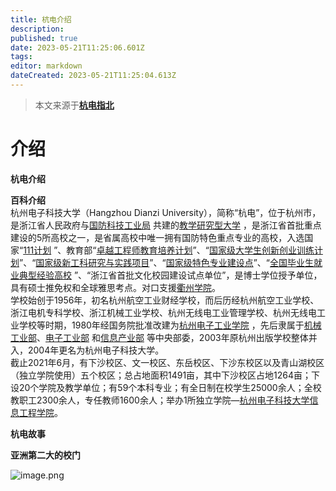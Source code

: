```yaml
---
title: 杭电介绍
description: 
published: true
date: 2023-05-21T11:25:06.601Z
tags: 
editor: markdown
dateCreated: 2023-05-21T11:25:04.613Z
---
```


> 本文来源于[**杭电指北**](https://www.yuque.com/hduer/guide)

# **介绍**

**杭电介绍**

**百科介绍**  
杭州电子科技大学（Hangzhou Dianzi
University），简称“杭电”，位于杭州市，是浙江省人民政府与[国防科技工业局](https://baike.baidu.com/item/%E5%9B%BD%E9%98%B2%E7%A7%91%E6%8A%80%E5%B7%A5%E4%B8%9A%E5%B1%80/3903472)
共建的[教学研究型大学](https://baike.baidu.com/item/%E6%95%99%E5%AD%A6%E7%A0%94%E7%A9%B6%E5%9E%8B%E5%A4%A7%E5%AD%A6/10341019)
，是浙江省首批重点建设的5所高校之一，是省属高校中唯一拥有国防特色重点专业的高校，入选国家“[111计划](https://baike.baidu.com/item/111%E8%AE%A1%E5%88%92)
”、教育部“[卓越工程师教育培养计划](https://baike.baidu.com/item/%E5%8D%93%E8%B6%8A%E5%B7%A5%E7%A8%8B%E5%B8%88%E6%95%99%E8%82%B2%E5%9F%B9%E5%85%BB%E8%AE%A1%E5%88%92/4942299)”、“[国家级大学生创新创业训练计划](https://baike.baidu.com/item/%E5%9B%BD%E5%AE%B6%E7%BA%A7%E5%A4%A7%E5%AD%A6%E7%94%9F%E5%88%9B%E6%96%B0%E5%88%9B%E4%B8%9A%E8%AE%AD%E7%BB%83%E8%AE%A1%E5%88%92/8962344)”、“[国家级新工科研究与实践项目](https://baike.baidu.com/item/%E5%9B%BD%E5%AE%B6%E7%BA%A7%E6%96%B0%E5%B7%A5%E7%A7%91%E7%A0%94%E7%A9%B6%E4%B8%8E%E5%AE%9E%E8%B7%B5%E9%A1%B9%E7%9B%AE/24593397)”、“[国家级特色专业建设点](https://baike.baidu.com/item/%E5%9B%BD%E5%AE%B6%E7%BA%A7%E7%89%B9%E8%89%B2%E4%B8%93%E4%B8%9A%E5%BB%BA%E8%AE%BE%E7%82%B9/24255023)”、“[全国毕业生就业典型经验高校](https://baike.baidu.com/item/%E5%85%A8%E5%9B%BD%E6%AF%95%E4%B8%9A%E7%94%9F%E5%B0%B1%E4%B8%9A%E5%85%B8%E5%9E%8B%E7%BB%8F%E9%AA%8C%E9%AB%98%E6%A0%A1/5911615)
”、“浙江省首批文化校园建设试点单位”，是博士学位授予单位，具有硕士推免权和全球雅思考点。对口支援[衢州学院](https://baike.baidu.com/item/%E8%A1%A2%E5%B7%9E%E5%AD%A6%E9%99%A2)。  
学校始创于1956年，初名杭州航空工业财经学校，而后历经杭州航空工业学校、浙江电机专科学校、浙江机械工业学校、杭州无线电工业管理学校、杭州无线电工业学校等时期，1980年经国务院批准改建为[杭州电子工业学院](https://baike.baidu.com/item/%E6%9D%AD%E5%B7%9E%E7%94%B5%E5%AD%90%E5%B7%A5%E4%B8%9A%E5%AD%A6%E9%99%A2/10518642)
，先后隶属于[机械工业部](https://baike.baidu.com/item/%E6%9C%BA%E6%A2%B0%E5%B7%A5%E4%B8%9A%E9%83%A8/7963118)、[电子工业部](https://baike.baidu.com/item/%E7%94%B5%E5%AD%90%E5%B7%A5%E4%B8%9A%E9%83%A8/2124987)
和[信息产业部](https://baike.baidu.com/item/%E4%BF%A1%E6%81%AF%E4%BA%A7%E4%B8%9A%E9%83%A8/2212317)
等中央部委，2003年原杭州出版学校整体并入，2004年更名为杭州电子科技大学。  
截止2021年6月，有下沙校区、文一校区、东岳校区、下沙东校区以及青山湖校区（独立学院使用）五个校区；总占地面积1491亩，其中下沙校区占地1264亩；下设20个学院及教学单位；有59个本科专业；有全日制在校学生25000余人；全校教职工2300余人，专任教师1600余人；举办1所独立学院—[杭州电子科技大学信息工程学院](https://baike.baidu.com/item/%E6%9D%AD%E5%B7%9E%E7%94%B5%E5%AD%90%E7%A7%91%E6%8A%80%E5%A4%A7%E5%AD%A6%E4%BF%A1%E6%81%AF%E5%B7%A5%E7%A8%8B%E5%AD%A6%E9%99%A2/4478347)。

**杭电故事**

**亚洲第二大的校门**

![image.png](https://cdn.nlark.com/yuque/0/2021/png/2596791/1625362136011-78d8d88f-2e9e-4b90-9a1c-1e9d91095991.png?x-oss-process=image%2Fresize%2Cw_929%2Climit_0)